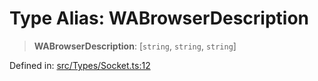 # Type Alias: WABrowserDescription

> **WABrowserDescription**: \[`string`, `string`, `string`\]

Defined in: [src/Types/Socket.ts:12](https://github.com/Fokusdotid/bail/blob/546bbbb35e652e95f45982a71bee62b2c682e4eb/src/Types/Socket.ts#L12)
